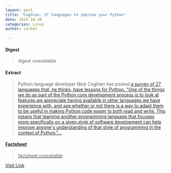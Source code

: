 ```yaml
---
layout: post
title: "Coghlan: 27 languages to improve your Python"
date: 2015-10-26
categories: Linux
author: corbet

---
```



#### Digest
>digest unavailable

#### Extract
>Python language developer Nick Coghlan has posted <a href="http://www.curiousefficiency.org/posts/2015/10/languages-to-improve-your-python.html">a survey of 27 languages that, he thinks, have lessons for Python. "One of the things we do as part of the Python core development process is to look at features we appreciate having available in other languages we have experience with, and see whether or not there is a way to adapt them to be useful in making Python code easier to both read and write. This means that learning another programming language that focuses more specifically on a given style of software development can help improve anyone's understanding of that style of programming in the context of Python."...

#### Factsheet
>factsheet unavailable

[Visit Link](http://lwn.net/Articles/661958/rss)


